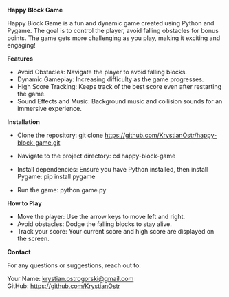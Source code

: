 **Happy Block Game**

Happy Block Game is a fun and dynamic game created using Python and Pygame. The goal is to control the player, avoid falling obstacles for bonus points. The game gets more challenging as you play, making it exciting and engaging!

**Features**
  - Avoid Obstacles: Navigate the player to avoid falling blocks.
  - Dynamic Gameplay: Increasing difficulty as the game progresses.
  - High Score Tracking: Keeps track of the best score even after restarting the game.
  - Sound Effects and Music: Background music and collision sounds for an immersive experience.

**Installation**
- Clone the repository:
git clone https://github.com/KrystianOstr/happy-block-game.git
- Navigate to the project directory:
cd happy-block-game
- Install dependencies:
Ensure you have Python installed, then install Pygame:
pip install pygame

- Run the game:
    python game.py

**How to Play**
- Move the player: Use the arrow keys to move left and right.
- Avoid obstacles: Dodge the falling blocks to stay alive.
- Track your score: Your current score and high score are displayed on the screen.

**Contact**

For any questions or suggestions, reach out to:

Your Name: krystian.ostrogorski@gmail.com   
GitHub: https://github.com/KrystianOstr
